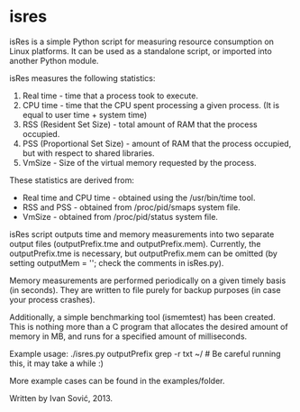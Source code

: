 isres
=====

isRes is a simple Python script for measuring resource consumption on Linux platforms.
It can be used as a standalone script, or imported into another Python module.

isRes measures the following statistics:

1. Real time - time that a process took to execute.
2. CPU time - time that the CPU spent processing a given process. (It is equal to user time + system time)
3. RSS (Resident Set Size) - total amount of RAM that the process occupied.
4. PSS (Proportional Set Size) - amount of RAM that the process occupied, but with respect to shared libraries.
5. VmSize - Size of the virtual memory requested by the process.

These statistics are derived from:
- Real time and CPU time - obtained using the /usr/bin/time tool.
- RSS and PSS - obtained from /proc/pid/smaps system file.
- VmSize - obtained from /proc/pid/status system file.

isRes script outputs time and memory measurements into two separate output files (outputPrefix.tme and outputPrefix.mem). Currently, the outputPrefix.tme is necessary, but outputPrefix.mem can be omitted (by setting outputMem = ''; check the comments in isRes.py).

Memory measurements are performed periodically on a given timely basis (in seconds). They are written to file purely for backup purposes (in case your process crashes).

Additionally, a simple benchmarking tool (ismemtest) has been created. This is nothing more than a C program that allocates the desired amount of memory in MB, and runs for a specified amount of milliseconds.



Example usage:
	./isres.py outputPrefix grep -r txt ~/			# Be careful running this, it may take a while :)

More example cases can be found in the examples/folder.



Written by Ivan Sović, 2013.
